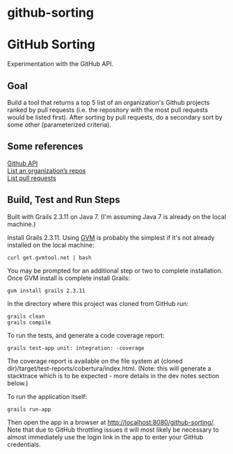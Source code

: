 # github-sorting

GitHub Sorting
==============

Experimentation with the GitHub API.


Goal
----

Build a tool that returns a top 5 list of an organization's Github projects ranked by pull requests (i.e. the repository with the most pull requests would be listed first). After sorting by pull requests, do a secondary sort by some other (parameterized criteria).


Some references
---------------

[Github API](http://developer.github.com/v3/) <br>
[List an organization’s repos](http://developer.github.com/v3/repos/#list-organization-repositories) <br>
[List pull requests](http://developer.github.com/v3/pulls/) <br>


Build, Test and Run Steps
-------------------------

Built with Grails 2.3.11 on Java 7.  (I'm assuming Java 7 is already on the local machine.)

Install Grails 2.3.11.  Using [GVM](http://gvmtool.net/) is probably the simplest if it's not already installed on the local machine:

    curl get.gvmtool.net | bash

You may be prompted for an additional step or two to complete installation.  Once GVM install is complete install Grails:

    gvm install grails 2.3.11

In the directory where this project was cloned from GitHub run:

    grails clean
    grails compile

To run the tests, and generate a code coverage report:

    grails test-app unit: integration: -coverage

The coverage report is available on the file system at (cloned dir)/target/test-reports/cobertura/index.html.  (Note: this will generate a stacktrace which is to be expected - more details in the dev notes section below.)

To run the application itself:

    grails run-app

Then open the app in a browser at [http://localhost:8080/github-sorting/](http://localhost:8080/github-sorting/).  Note that due to GitHub throttling issues it will most likely be necessary to almost immediately use the login link in the app to enter your GitHub credentials.


